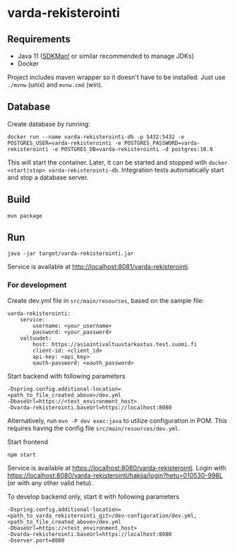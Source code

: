 # varda-rekisterointi

## Requirements

* Java 11 ([SDKMan!](https://sdkman.io/) or similar recommended to manage JDKs)
* Docker

Project includes maven wrapper so it doesn't have to be installed. Just use `./mvnw` (unix) and `mvnw.cmd` (win).

## Database

Create database by running:

    docker run --name varda-rekisterointi-db -p 5432:5432 -e POSTGRES_USER=varda-rekisterointi -e POSTGRES_PASSWORD=varda-rekisterointi -e POSTGRES_DB=varda-rekisterointi -d postgres:10.9

This will start the container. Later, it can be started and stopped with `docker <start|stop> varda-rekisterointi-db`. Integration tests automatically start and stop a database server.

## Build

    mvn package

## Run

    java -jar target/varda-rekisterointi.jar

Service is available at <http://localhost:8081/varda-rekisterointi>.

### For development

Create dev.yml file in `src/main/resources`, based on the sample file:

    varda-rekisterointi:
        service:
            username: <your_username>
            password: <your_password>
        valtuudet:
            host: https://asiointivaltuustarkastus.test.suomi.fi
            client-id: <client_id>
            api-key: <api_key>
            oauth-password: <oauth_password>

Start backend with following parameters

    -Dspring.config.additional-location=<path_to_file_created_above>/dev.yml
    -DbaseUrl=https://<test_environment_host>
    -Dvarda-rekisterointi.baseUrl=https://localhost:8080
    
Alternatively, run `mvn -P dev exec:java` to utilize configuration in POM. This requires having the config file `src/main/resources/dev.yml`.

Start frontend

    npm start

Service is available at <https://localhost:8080/varda-rekisterointi>.
Login with <https://localhost:8080/varda-rekisterointi/hakija/login?hetu=010530-998L> (or with any other valid hetu).

To develop backend only, start it with following parameters

    -Dspring.config.additional-location=<path_to_varda_rekisterointi_git>/dev-configuration/dev.yml,<path_to_file_created_above>/dev.yml
    -DbaseUrl=https://<test_environment_host>
    -Dvarda-rekisterointi.baseUrl=https://localhost:8080
    -Dserver.port=8080
